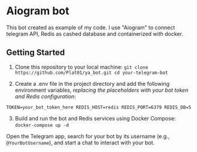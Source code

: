# Aiogram bot
This bot created as example of my code. I use "Aiogram" to connect telegram API,
Redis as cashed database and containerized with docker. 

## Getting Started

1. Clone this repository to your local machine: `git clone https://github.com/Plat01/ya_bot.git
cd your-telegram-bot`

2. Create a .env file in the project directory and add the following environment 
variables, _replacing the placeholders with your bot token and Redis configuration_:

`TOKEN=your_bot_token_here
REDIS_HOST=redis
REDIS_PORT=6379
REDIS_DB=5`

3. Build and run the bot and Redis services using Docker Compose: `docker-compose up -d`


Open the Telegram app, search for your bot by its username (e.g., `@YourBotUsername`), and start a chat to interact with your bot.